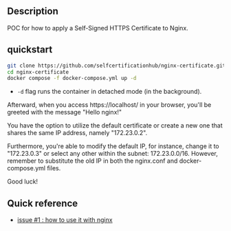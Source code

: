 ## Description
POC for how to apply a Self-Signed HTTPS Certificate to Nginx.

## quickstart

```bash
git clone https://github.com/selfcertificationhub/nginx-certificate.git
cd nginx-certificate
docker compose -f docker-compose.yml up -d
```

- `-d` flag runs the container in detached mode (in the background).

Afterward, when you access https://localhost/ in your browser, you'll be greeted with the message "Hello nginx!"

You have the option to utilize the default certificate or create a new one that shares the same IP address, namely "172.23.0.2".

Furthermore, you're able to modify the default IP, for instance, change it to "172.23.0.3" or select any other within the subnet: 172.23.0.0/16. However, remember to substitute the old IP in both the nginx.conf and docker-compose.yml files.

Good luck!

## Quick reference
- [issue #1 : how to use it with nginx](https://github.com/selfcertificationhub/selfcertificationhub/issues/1)